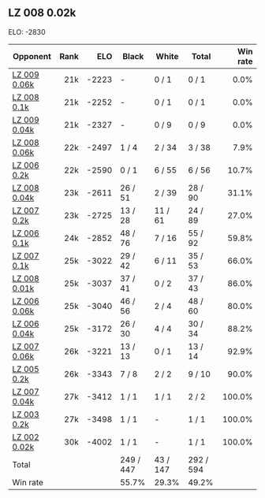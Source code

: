 ## LZ 008 0.02k ##

ELO: -2830

Opponent | Rank | ELO | Black | White | Total | Win rate
---------|-----:|----:|-------|-------|-------|-------:
[LZ 009 0.06k](LZ%20009%200.06k.md) | 21k | -2223 | - | 0 / 1 | 0 / 1 | 0.0%
[LZ 008 0.1k](LZ%20008%200.1k.md) | 21k | -2252 | - | 0 / 1 | 0 / 1 | 0.0%
[LZ 009 0.04k](LZ%20009%200.04k.md) | 21k | -2327 | - | 0 / 9 | 0 / 9 | 0.0%
[LZ 008 0.06k](LZ%20008%200.06k.md) | 22k | -2497 | 1 / 4 | 2 / 34 | 3 / 38 | 7.9%
[LZ 006 0.2k](LZ%20006%200.2k.md) | 22k | -2590 | 0 / 1 | 6 / 55 | 6 / 56 | 10.7%
[LZ 008 0.04k](LZ%20008%200.04k.md) | 23k | -2611 | 26 / 51 | 2 / 39 | 28 / 90 | 31.1%
[LZ 007 0.2k](LZ%20007%200.2k.md) | 23k | -2725 | 13 / 28 | 11 / 61 | 24 / 89 | 27.0%
[LZ 006 0.1k](LZ%20006%200.1k.md) | 24k | -2852 | 48 / 76 | 7 / 16 | 55 / 92 | 59.8%
[LZ 007 0.1k](LZ%20007%200.1k.md) | 25k | -3022 | 29 / 42 | 6 / 11 | 35 / 53 | 66.0%
[LZ 008 0.01k](LZ%20008%200.01k.md) | 25k | -3037 | 37 / 41 | 0 / 2 | 37 / 43 | 86.0%
[LZ 006 0.06k](LZ%20006%200.06k.md) | 25k | -3040 | 46 / 56 | 2 / 4 | 48 / 60 | 80.0%
[LZ 006 0.04k](LZ%20006%200.04k.md) | 25k | -3172 | 26 / 30 | 4 / 4 | 30 / 34 | 88.2%
[LZ 007 0.06k](LZ%20007%200.06k.md) | 26k | -3221 | 13 / 13 | 0 / 1 | 13 / 14 | 92.9%
[LZ 005 0.2k](LZ%20005%200.2k.md) | 26k | -3343 | 7 / 8 | 2 / 2 | 9 / 10 | 90.0%
[LZ 007 0.04k](LZ%20007%200.04k.md) | 27k | -3412 | 1 / 1 | 1 / 1 | 2 / 2 | 100.0%
[LZ 003 0.2k](LZ%20003%200.2k.md) | 27k | -3498 | 1 / 1 | - | 1 / 1 | 100.0%
[LZ 002 0.02k](LZ%20002%200.02k.md) | 30k | -4002 | 1 / 1 | - | 1 / 1 | 100.0%
Total | | | 249 / 447 | 43 / 147 | 292 / 594 | 
Win rate| | | 55.7% | 29.3% | 49.2% | 
